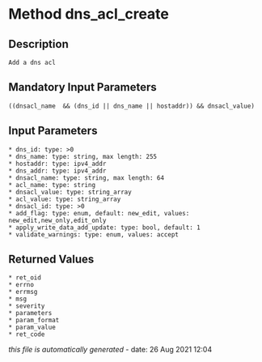 # Method dns_acl_create

## Description
	Add a dns acl

## Mandatory Input Parameters
	((dnsacl_name  && (dns_id || dns_name || hostaddr)) && dnsacl_value)

## Input Parameters
	* dns_id: type: >0
	* dns_name: type: string, max length: 255
	* hostaddr: type: ipv4_addr
	* dns_addr: type: ipv4_addr
	* dnsacl_name: type: string, max length: 64
	* acl_name: type: string
	* dnsacl_value: type: string_array
	* acl_value: type: string_array
	* dnsacl_id: type: >0
	* add_flag: type: enum, default: new_edit, values: new_edit,new_only,edit_only
	* apply_write_data_add_update: type: bool, default: 1
	* validate_warnings: type: enum, values: accept

## Returned Values
	* ret_oid
	* errno
	* errmsg
	* msg
	* severity
	* parameters
	* param_format
	* param_value
	* ret_code


*this file is automatically generated* - date: 26 Aug 2021 12:04